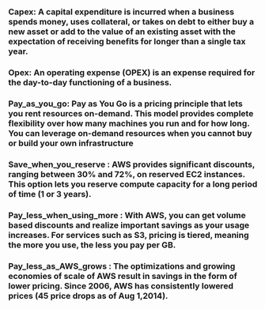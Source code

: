 ### Capex: A capital expenditure is incurred when a business spends money, uses collateral, or takes on debt to either buy a new asset or add to the value of an existing asset with the expectation of receiving benefits for longer than a single tax year. 
### Opex: An operating expense (OPEX) is an expense required for the day-to-day functioning of a business.
### Pay_as_you_go: Pay as You Go is a pricing principle that lets you rent resources on-demand. This model provides complete flexibility over how many machines you run and for how long. You can leverage on-demand resources when you cannot buy or build your own infrastructure
### Save_when_you_reserve : AWS provides significant discounts, ranging between 30% and 72%, on reserved EC2 instances. This option lets you reserve compute capacity for a long period of time (1 or 3 years).
### Pay_less_when_using_more : With AWS, you can get volume based discounts and realize important savings as your usage increases. For services such as S3, pricing is tiered, meaning the more you use, the less you pay per GB.
### Pay_less_as_AWS_grows : The optimizations and growing economies of scale of AWS result in savings in the form of lower pricing. Since 2006, AWS has consistently lowered prices (45 price drops as of Aug 1,2014).
